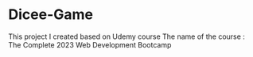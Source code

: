 # Dicee-Game
This project I created based on Udemy course
The name of the course : The Complete 2023 Web Development Bootcamp
